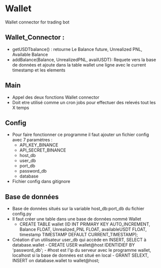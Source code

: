 # Wallet
Wallet connector for trading bot


## Wallet_Connector :
  - getUSDTbalance() : retourne Le Balance future, Unrealized PNL, Available Balance
  - addBalance(Balance, UnrealizedPNL, availUSDT): Requete vers la base de données et ajoute dans la table wallet une ligne avec le current timestamp et les elements
 
 
 ## Main 
  - Appel des deux fonctions Wallet connector
  - Doit etre utilisé comme un cron jobs pour effectuer des relevés tout les X temps


## Config
  - Pour faire fonctionner ce programme il faut ajouter un fichier config avec 7 paramètres :
      - API_KEY_BINANCE
      - API_SECRET_BINANCE
      - host_db
      - user_db
      - port_db
      - password_db
      - database
  - Fichier config dans gitignore

## Base de données
  - Base de données situés sur la variable host_db:port_db du fichier config.py
  - Il faut créer une table dans une base de données nommé Wallet
       - CREATE TABLE wallet (ID INT PRIMARY KEY AUTO_INCREMENT, Balance FLOAT, Unrealized_PNL FLOAT, availableUSDT FLOAT, timestamp TIMESTAMP DEFAULT CURRENT_TIMESTAMP);
  - Création d'un utilisateur user_db qui accède en INSERT, SELECT à database.wallet 
        - CREATE USER wallet@host IDENTIDIEF BY 'password_db';
        - #host est l'ip du serveur avec le programme wallet, localhost si la base de données est situé en local
        - GRANT SELEXT, INSERT on database.wallet to wallet@host;



